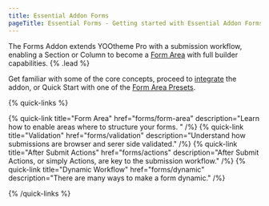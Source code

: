 ```yaml
---
title: Essential Addon Forms
pageTitle: Essential Forms - Getting started with Essential Addon Forms for YOOtheme Pro
---
```


The Forms Addon extends YOOtheme Pro with a submission workflow, enabling a Section or Column to become a [Form Area](forms/form-area) with full builder capabilities. {% .lead %}

Get familiar with some of the core concepts, proceed to [integrate](forms/integration) the addon, or Quick Start with one of the [Form Area Presets](forms/presets).

{% quick-links %}

{% quick-link title="Form Area" href="forms/form-area" description="Learn how to enable areas where to structure your forms. " /%}
{% quick-link title="Validation" href="forms/validation" description="Understand how submissions are browser and serer side validated." /%}
{% quick-link title="After Submit Actions" href="forms/actions" description="After Submit Actions, or simply Actions, are key to the submission workflow." /%}
{% quick-link title="Dynamic Workflow" href="forms/dynamic" description="There are many ways to make a form dynamic." /%}

{% /quick-links %}

